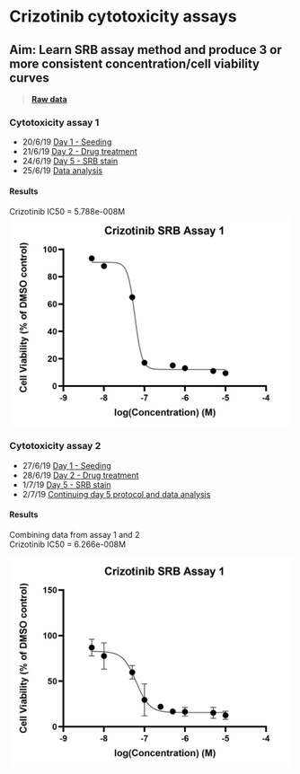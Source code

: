 
# Crizotinib cytotoxicity assays
## Aim: Learn SRB assay method and produce 3 or more consistent concentration/cell viability curves

>**[Raw data](../Raw_SRB_data/Crizotinib_only)**
### Cytotoxicity assay 1

* 20/6/19 [Day 1 - Seeding](../Daily_lab_book/LB_19-6-20.md)
* 21/6/19 [Day 2 - Drug treatment](../Daily_lab_book/LB_19-6-21.md)
* 24/6/19 [Day 5 - SRB stain](../Daily_lab_book/LB_19-6-24.md)
* 25/6/19 [Data analysis](../Daily_lab_book/LB_19-6-25.md)

#### Results
Crizotinib IC50 = 5.788e-008M
![](../Daily_lab_book/Figure_cache/Crizotinib_assay_1.jpg)


### Cytotoxicity assay 2

* 27/6/19 [Day 1 - Seeding](../Daily_lab_book/LB_19-6-27.md)
* 28/6/19 [Day 2 - Drug treatment](../Daily_lab_book/LB_19-6-28.md)
* 1/7/19 [Day 5 - SRB stain](../Daily_lab_book/LB_19-7-01.md)
* 2/7/19 [Continuing day 5 protocol and data analysis](../Daily_lab_book/LB_19-7-02.md)
#### Results
Combining data from assay 1 and 2<br>
Crizotinib IC50 = 6.266e-008M

![](../Daily_lab_book/Figure_cache/Crizotinib_assay_1-2.jpg)
